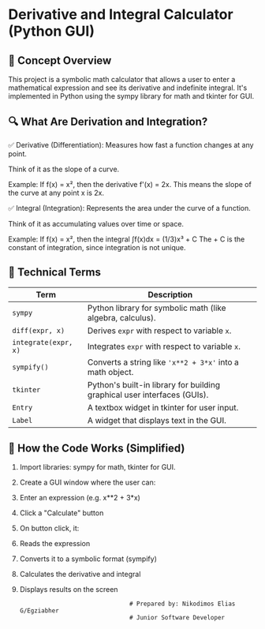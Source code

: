 # Derivative and Integral Calculator (Python GUI)

## 📌 Concept Overview
This project is a symbolic math calculator that allows a user to enter a mathematical expression and see its derivative and indefinite integral. It's implemented in Python using the sympy library for math and tkinter for GUI.

## 🔍 What Are Derivation and Integration?
✅ Derivative (Differentiation):
Measures how fast a function changes at any point.

Think of it as the slope of a curve.

Example:
If f(x) = x², then the derivative f'(x) = 2x.
This means the slope of the curve at any point x is 2x.

✅ Integral (Integration):
Represents the area under the curve of a function.

Think of it as accumulating values over time or space.

Example:
If f(x) = x², then the integral ∫f(x)dx = (1/3)x³ + C
The + C is the constant of integration, since integration is not unique.

## 🧠 Technical Terms
| Term                 | Description                                                              |
| -------------------- | ------------------------------------------------------------------------ |
| `sympy`              | Python library for symbolic math (like algebra, calculus).               |
| `diff(expr, x)`      | Derives `expr` with respect to variable `x`.                             |
| `integrate(expr, x)` | Integrates `expr` with respect to variable `x`.                          |
| `sympify()`          | Converts a string like `'x**2 + 3*x'` into a math object.                |
| `tkinter`            | Python's built-in library for building graphical user interfaces (GUIs). |
| `Entry`              | A textbox widget in tkinter for user input.                              |
| `Label`              | A widget that displays text in the GUI.                                  |

## 🧾 How the Code Works (Simplified)
1. Import libraries: sympy for math, tkinter for GUI.

2. Create a GUI window where the user can:

3. Enter an expression (e.g. x**2 + 3*x)

4. Click a "Calculate" button

5. On button click, it:

6. Reads the expression

7. Converts it to a symbolic format (sympify)

8. Calculates the derivative and integral

9. Displays results on the screen

                                      # Prepared by: Nikodimos Elias G/Egziabher
                                      # Junior Software Developer
